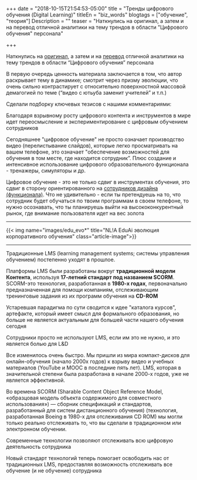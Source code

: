 +++
date = "2018-10-15T21:54:53-05:00"
title = "Тренды цифрового обучения (Digital Learning)"
titleEn = "biz_words"
blogtags = ["обучение", "теория"]
Description = ""
teaser = "Наткнулись на оригинал, а затем и на перевод отличной аналитики на тему трендов в области \"Цифрового обучения\" персонала"

+++

Наткнулись на <a href="https://joshbersin.com/2017/03/the-disruption-of-digital-learning-ten-things-we-have-learned/" target="_blank">оригинал</a>, а затем и на <a href="https://edwvb.blogspot.com/2018/01/trendy-cifrovogo-obucheniya-digital-learning-desyat-veshchej-kotorye-neobhodimo-znat.html?m=1" target="_blank">перевод</a> отличной аналитики на тему трендов в области “Цифрового обучения” персонала

В первую очередь ценность материала заключается в том, что автор раскрывает тему в динамике; смотрит через призму эволюции, что очень сильно контрастирует с относительно поверхностной массовой демагогией по теме (“видео с ютьуба заменит учителей” и т.п.)

Сделали подборку ключевых тезисов с нашими комментариями:

Благодаря взрывному росту цифрового контента и инструментов в мире идет переосмысление и экспериментирование с цифровым обучением сотрудников

Сегодняшнее "цифровое обучение" не просто означает производство видео (перелистывание слайдов), которые легко просматривать на вашем телефоне, это означает "обеспечение возможностей для обучения в том месте, где находится сотрудник”. Плюс создание и интенсивное использование цифрового образовательного функционала - тренажеры, симуляторы и др.

Цифровое обучение - это не только сдвиг в инструментах обучения, это сдвиг в сторону ориентированного на <a href="http://nl-a.ru/blog/digital_education_approaches/images/title_hu1968020a9a49b9b829d96e9a8d22e637_295949_1200x500_fill_box_smart1_2.png" target="_blank">сотрудников дизайна (функционала)</a>. Что не удивительно - если ты претендуешь на то, что сотрудник будет обучаться по твоим программам в своем телефоне, то нужно осознавать, что ты планируешь выйти на высококонкурентный рынок, где внимание пользователя идет на вес золота

<hr>
{{< img name="images/edu_evo*" title="NL!A EduAi эволюция корпоративного обучения" class="article-image">}}
<hr>

Традиционные LMS (learning management systems; системы управления обучением) постепенно уходят в прошлое. 

Платформы LMS были разработаны вокруг <b>традиционной модели Контента</b>, используя <b>17-летний стандарт под названием SCORM</b>. SCORM-это технология, разработанная в <b>1980-х годах</b>, первоначально предназначенная для помощи компаниям, отслеживающим тренинговые задания из их программ обучения на <b>CD-ROM</b>

Устаревшая парадигма по сути сводится к идее "каталога курсов", артефакте, который имеет смысл для формального образования, но больше не является актуальным для большей части нашего обучения сегодня
 
Сотрудники просто не используют LMS, если им это не нужно, и это является болью для L&D

Все изменилось очень быстро. Мы пришли из мира компакт-дисков для онлайн-обучения (начало 2000х годов) к взрыву видео и учебных материалов (YouTube и МOOC в последние пять лет). LMS, которая в значительной степени была разработана в начале 2000-х годов, уже не является эффективной. 

Во времена SCORM (Sharable Content Object Reference Model, «образцовая модель объекта содержимого для совместного использования») — сборник спецификаций и стандартов, разработанный для систем дистанционного обучения) (технология, разработанная Boeing в 1980-х для отслеживания CD ROM) мы могли только реально отслеживать то, что вы сделали в традиционном или электронном обучении. 

<blockqoute>Современные технологии позволяют отслеживать всю цифровую деятельность сотрудника</blockqoute>

Новый стандарт технологий теперь помогает освободить нас от традиционных LMS, предоставляя возможность отслеживать все обучение (и не обучение) сотрудника